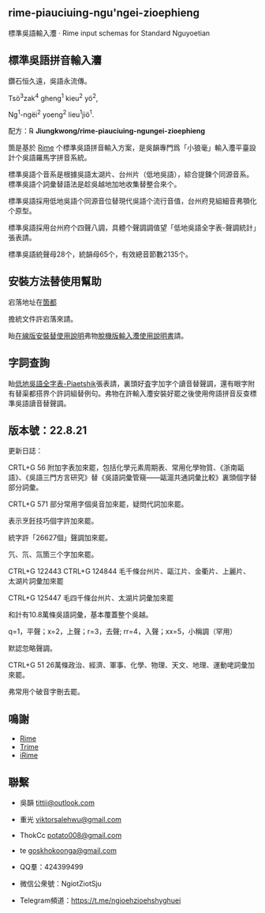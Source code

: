 ## rime-piauciuing-ngu'ngei-zioephieng
標準吳語輸入灋 · Rime input schemas for Standard Nguyoetian
## 標準吳語拼音輸入灋

鑽石恒久遠，吳語永流傳。

Tsö<sup>3</sup>zak<sup>4</sup> gheng<sup>1</sup> kieu<sup>2</sup> yö<sup>2</sup>, 

Ng<sup>1</sup>-ngëi<sup>2</sup> yoeng<sup>2</sup> lieu<sup>1</sup>jiö<sup>1</sup>.

配方：℞ **Jiungkwong/rime-piauciuing-ngungei-zioephieng**

箇是基於 [Rime](https://rime.im/) 个標準吳語拼音輸入方案，是吳韻專門爲「小狼毫」輸入灋平臺設計个吳語羅馬字拼音系統。

標準吳語个音系是根據吳語太湖片、台州片（低地吳語），綜合提鍊个同源音系。標準吳語个詞彙替語法是趁吳越地加地收集替整合來个。

標準吳語採用低地吳語个同源音位替現代吳語个流行音值，台州府見組細音弗顎化个原型。

標準吳語採用台州府个四聲八調，具體个聲調調值望「低地吳語全字表-聲調統計」張表請。

標準吳語統聲母28个，統韻母65个，有效總音節數2135个。

## 安裝方法替使用幫助

宕落地址在[箇都](https://github.com/Jiungkwong/rime-piauciuing-ngungei-zioephieng)

擔統文件許宕落來請。

眙[在線版安裝替使用說明](https://jiungkwong.github.io/)弗物[脫機版輸入灋使用說明書](https://github.com/Jiungkwong/rime-piauciuing-ngungei-zioephieng/blob/d29cf31a1c2ebeed38525d30945c367f1b3561ce/%E8%BC%B8%E5%85%A5%E7%81%8B%E4%BD%BF%E7%94%A8%E8%AA%AA%E6%98%8E%E6%9B%B8.docx)請。

## 字詞查詢

眙[低地吳語全字表-Piaetshik](https://github.com/Jiungkwong/piauciuing-ngungei-zioe-zypiau/blob/main/%E4%BD%8E%E5%9C%B0%E5%90%B3%E8%AA%9E%E5%85%A8%E5%AD%97%E8%A1%A820220805-%E4%BF%AE%E8%A8%82%E7%89%88.xlsm)張表請，裏頭好査字加字个讀音替聲調，還有眼字附有替渠都搭界个許詞組替例句。弗物在許輸入灋安裝好罷之後使用侉語拼音反查標準吳語讀音替聲調。

## 版本號：22.8.21

更新日誌：

CRTL+G 56 附加字表加來罷，包括化學元素周期表、常用化學物質、《浙南甌語》、《吳語三門方言研究》替《吳語詞彙管窺——甌滬共通詞彙比較》裏頭個字替部分詞彙。

CRTL+G 571 部分常用字個吳音加來罷，疑問代詞加來罷。

表示烹飪技巧個字許加來罷。

統字許「26627個」聲調加來罷。

氕、氘、氚箇三个字加來罷。

CTRL+G 122443 CTRL+G 124844 毛千條台州片、甌江片、金衢片、上麗片、太湖片詞彙加來罷

CTRL+G 125447 毛四千條台州片、太湖片詞彙加來罷

和計有10.8萬條吳語詞彙，基本覆蓋整个吳越。

q=1，平聲；x=2，上聲；r=3，去聲; rr=4，入聲；xx=5，小稱調（罕用）

默認忽略聲調。

CTRL+G 51 26萬條政治、經濟、軍事、化學、物理、天文、地理、運動咾詞彙加來罷。

弗常用个破音字刪去罷。

## 鳴謝

- [Rime](https://rime.im/)
- [Trime](https://github.com/osfans/trime)
- [iRime](https://github.com/jimmy54/iRime)

## 聯繫

- 吳韻 <tittii@outlook.com>
- 重光 <viktorsalehwu@gmail.com>
- ThokCc <potato008@gmail.com>
- te <goskhokoonga@gmail.com>

- QQ羣：424399499
- 微信公衆號：NgiotZiotSju
- Telegram頻道：https://t.me/ngioehzioehshyghuei
